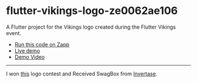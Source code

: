 # flutter-vikings-logo-ze0062ae106

A Flutter project for the Vikings logo created during the Flutter Vikings event.

- [Run this code on Zapp](https://zapp.run/edit/flutter-vikings-logo-ze0062ae106?entry=lib/main.dart&file=lib/main.dart)
- [Live demo](https://ze0062ae106.zapp.page/#/)
- [Demo Video](https://youtu.be/8KqiD36aGWM)

-----

I won [this](https://fluttervikings.com/activties/flutter-vikings-logo) logo contest and Received SwagBox from [Invertase](https://invertase.io).